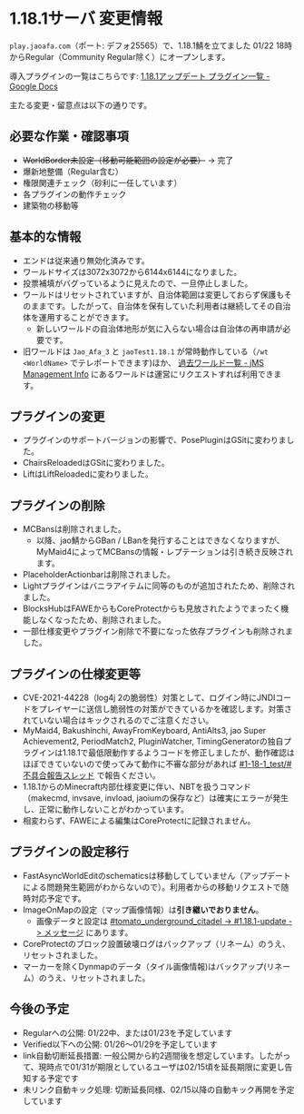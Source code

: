 # 1.18.1サーバ 変更情報

`play.jaoafa.com`（ポート: デフォ25565）で、1.18.1鯖を立てました
01/22 18時からRegular（Community Regular除く）にオープンします。

導入プラグインの一覧はこちらです: [1.18.1アップデート プラグイン一覧 - Google Docs](https://docs.google.com/spreadsheets/d/17xSEOqSWemhnkt9FLxY505tOSE1zkRyuURgo8I03M6Y/edit?usp=sharing)

主たる変更・留意点は以下の通りです。

## 必要な作業・確認事項

- ~~WorldBorder未設定（移動可能範囲の設定が必要）~~ -> 完了
- 爆新地整備（Regular含む）
- 権限関連チェック（砂利に一任しています）
- 各プラグインの動作チェック
- 建築物の移動等

## 基本的な情報

- エンドは従来通り無効化済みです。
- ワールドサイズは3072x3072から6144x6144になりました。
- 投票補填がバグっているように見えたので、一旦停止しました。
- ワールドはリセットされていますが、自治体範囲は変更しておらず保護もそのままです。したがって、自治体を保有していた利用者は継続してその自治体を運用することができます。
  - 新しいワールドの自治体地形が気に入らない場合は自治体の再申請が必要です。
- 旧ワールドは `Jao_Afa_3` と `jaoTest1.18.1` が常時動作している（`/wt <WorldName>` でテレポートできます)ほか、 [過去ワールド一覧 - jMS Management Info](https://adminwiki.jaoafa.com/ja/past-worlds) にあるワールドは運営にリクエストすれば利用できます。

## プラグインの変更

- プラグインのサポートバージョンの影響で、PosePluginはGSitに変わりました。
- ChairsReloadedはGSitに変わりました。
- LiftはLiftReloadedに変わりました。

## プラグインの削除

- MCBansは削除されました。
  - 以降、jao鯖からGBan / LBanを発行することはできなくなりますが、MyMaid4によってMCBansの情報・レプテーションは引き続き反映されます。
- PlaceholderActionbarは削除されました。
- Lightプラグインはバニラアイテムに同等のものが追加されたため、削除されました。
- BlocksHubはFAWEからもCoreProtectからも見放されたようでまったく機能しなくなったため、削除されました。
- 一部仕様変更やプラグイン削除で不要になった依存プラグインも削除されました。

## プラグインの仕様変更等

- CVE-2021-44228（log4j 2の脆弱性）対策として、ログイン時にJNDIコードをプレイヤーに送信し脆弱性の対策ができているかを確認します。対策されていない場合はキックされるのでご注意ください。
- MyMaid4, Bakushinchi, AwayFromKeyboard, AntiAlts3, jao Super Achievement2, PeriodMatch2, PluginWatcher, TimingGeneratorの独自プラグインは1.18.1で最低限動作するようコードを修正しましたが、動作確認はほぼできていないので使ってみて動作に不審な部分があれば [#1-18-1_test/#不具合報告スレッド](https://discord.com/channels/597378876556967936/934037430863028245) で報告ください。
- 1.18.1からのMinecraft内部仕様変更に伴い、NBTを扱うコマンド（makecmd, invsave, invload, jaoiumの保存など）は確実にエラーが発生し、正常に動作しないことがわかっています。
- 相変わらず、FAWEによる編集はCoreProtectに記録されません。

## プラグインの設定移行

- FastAsyncWorldEditのschematicsは移動してしていません（アップデートによる問題発生範囲がわからないので）。利用者からの移動リクエストで随時対応予定です。
- ImageOnMapの設定（マップ画像情報）は**引き継いでおりません**。
  - 画像データと設定は [#tomato_underground_citadel -> #1.18.1-update -> メッセージ](https://discord.com/channels/597378876556967936/933337027179581472/933822679021133824) にあります。
- CoreProtectのブロック設置破壊ログはバックアップ（リネーム）のうえ、リセットされました。
- マーカーを除くDynmapのデータ（タイル画像情報)はバックアップ(リネーム）のうえ、リセットされました。

## 今後の予定

- Regularへの公開: 01/22中、または01/23を予定しています
- Verified以下への公開: 01/26〜01/29を予定しています
- link自動切断延長措置: 一般公開から約2週間後を想定しています。したがって、現時点で01/31が期限としているユーザは02/15頃を延長期限に変更し告知する予定です
- 未リンク自動キック処理: 切断延長同様、02/15以降の自動キック再開を予定しています
